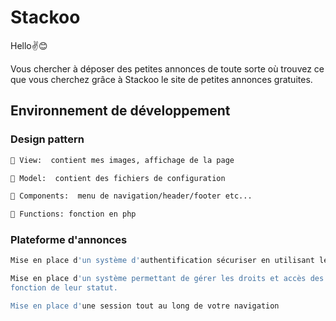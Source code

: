 # Stackoo

Hello✌😊
<br>

Vous chercher à déposer des petites annonces de toute sorte où trouvez ce que vous cherchez grâce à Stackoo le site de petites annonces gratuites.

## Environnement de développement

### Design pattern

```bash
📂 View:  contient mes images, affichage de la page

📂 Model:  contient des fichiers de configuration

📂 Components:  menu de navigation/header/footer etc...

📂 Functions: fonction en php
```
### Plateforme d'annonces

```bash
Mise en place d'un système d'authentification sécuriser en utilisant le cryptage des MDP

Mise en place d'un système permettant de gérer les droits et accès des utilisateurs en
fonction de leur statut.

Mise en place d'une session tout au long de votre navigation
```
